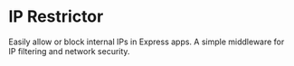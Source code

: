 # IP Restrictor

Easily allow or block internal IPs in Express apps. A simple middleware for IP filtering and network security.


